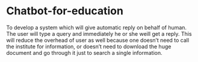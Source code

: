 # Chatbot-for-education
To develop a system which will give automatic reply on behalf of human. The user will type a query and immediately he or she weill get a reply. This will reduce the overhead of user as well because one doesn’t need to call the institute for information, or doesn’t need to download the huge document and go through it just to search a single information.
